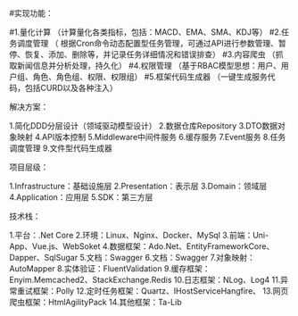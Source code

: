 
#实现功能：

#1.量化计算          （计算量化各类指标，包括：MACD、EMA、SMA、KDJ等）
#2.任务调度管理      （ 根据Cron命令动态配置型任务管理，可通过API进行参数管理、暂停、恢复、添加、删除等，并记录任务详细情况和错误排查）
#3.内容爬虫			  （抓取新闻信息并分析处理，持久化）
#4.权限管理			  （基于RBAC模型思想：用户、用户组、角色、角色组、权限、权限组）
#5.框架代码生成器     （一键生成服务代码，包括CURD以及各种注入）


解决方案：

1.简化DDD分层设计（领域驱动模型设计）
2.数据仓库Repository
3.DTO数据对象映射
4.API版本控制
5.Middleware中间件服务
6.缓存服务
7.Event服务
8.任务调度管理
9.文件型代码生成器

项目层级：

1.Infrastructure：基础设施层
2.Presentation：表示层
3.Domain：领域层
4.Application：应用层
5.SDK：第三方层

技术栈：

1.平台：.Net Core
2.环境：Linux、Nginx、Docker、MySql
3.前端：Uni-App、Vue.js、WebSoket
4.数据框架：Ado.Net、EntityFrameworkCore、Dapper、SqlSugar
5.文档：Swagger
6.文档：Swagger
7.对象映射：AutoMapper
8.实体验证：FluentValidation
9.缓存框架：Enyim.Memcached2、StackExchange.Redis
10.日志框架：NLog、Log4 
11.异常重试框架：Polly
12.定时任务框架：Quartz、IHostServiceHangfire、
13.网页爬虫框架：HtmlAgilityPack
14.其他框架：Ta-Lib
